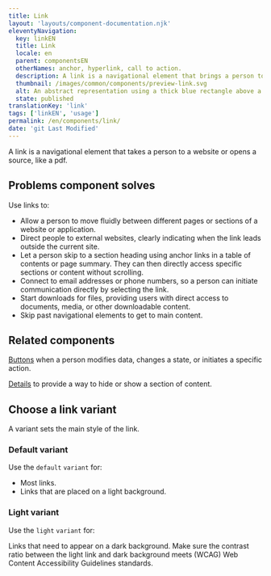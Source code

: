 ```yaml
---
title: Link
layout: 'layouts/component-documentation.njk'
eleventyNavigation:
  key: linkEN
  title: Link
  locale: en
  parent: componentsEN
  otherNames: anchor, hyperlink, call to action.
  description: A link is a navigational element that brings a person to a new page, website, file, or section on the current page.
  thumbnail: /images/common/components/preview-link.svg
  alt: An abstract representation using a thick blue rectangle above a thin blue line.
  state: published
translationKey: 'link'
tags: ['linkEN', 'usage']
permalink: /en/components/link/
date: 'git Last Modified'
---
```


A link is a navigational element that takes a person to a website or opens a source, like a pdf.

## Problems component solves

Use links to:

- Allow a person to move fluidly between different pages or sections of a website or application.
- Direct people to external websites, clearly indicating when the link leads outside the current site.
- Let a person skip to a section heading using anchor links in a table of contents or page summary. They can then directly access specific sections or content without scrolling.
- Connect to email addresses or phone numbers, so a person can initiate communication directly by selecting the link.
- Start downloads for files, providing users with direct access to documents, media, or other downloadable content.
- Skip past navigational elements to get to main content.

<article class="bg-full-width bg-primary text-light pt-500 pb-400 my-500">
  <h2 class="mt-0 mb-400">Related components</h2>

<a href="{{ links.button }}" class="link-light">Buttons</a> when a person modifies data, changes a state, or initiates a specific action.

<a href="{{ links.details }}" class="link-light">Details</a> to provide a way to hide or show a section of content.

</article>

## Choose a link variant

A variant sets the main style of the link.

### Default variant

Use the `default` `variant` for:

- Most links.
- Links that are placed on a light background.

### Light variant

Use the `light` `variant` for:

Links that need to appear on a dark background. Make sure the contrast ratio between the light link and dark background meets (WCAG) Web Content Accessibility Guidelines standards.
